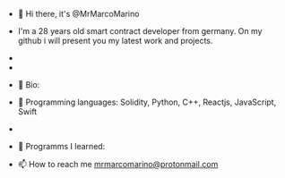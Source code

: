 - 👋 Hi there, it's @MrMarcoMarino
- I'm a 28 years old smart contract developer from germany. On my github i will present you my latest work and projects.

- 
- 
- 👀 Bio:
- 🌱 Programming languages: Solidity, Python, C++, Reactjs, JavaScript, Swift
-  
- 💞️ Programms I learned:

- 📫 How to reach me mrmarcomarino@protonmail.com

<!---
MrMarcoMarino/MrMarcoMarino is a ✨ special ✨ repository because its `README.md` (this file) appears on your GitHub profile.
You can click the Preview link to take a look at your changes.
--->
